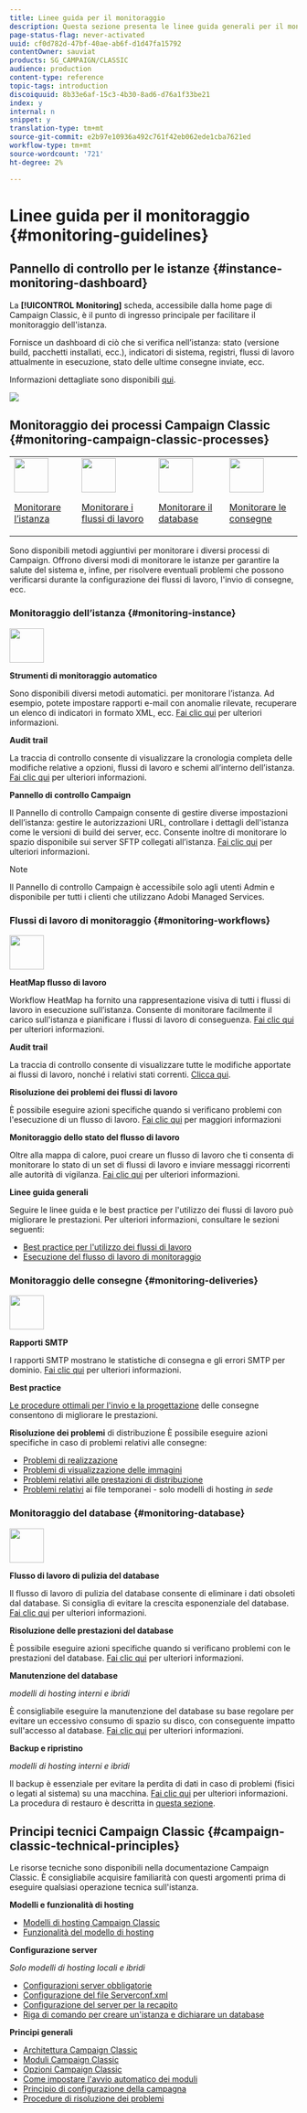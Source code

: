 ```yaml
---
title: Linee guida per il monitoraggio
description: Questa sezione presenta le linee guida generali per il monitoraggio di Campaign Classic.
page-status-flag: never-activated
uuid: cf0d782d-47bf-40ae-ab6f-d1d47fa15792
contentOwner: sauviat
products: SG_CAMPAIGN/CLASSIC
audience: production
content-type: reference
topic-tags: introduction
discoiquuid: 8b33e6af-15c3-4b30-8ad6-d76a1f33be21
index: y
internal: n
snippet: y
translation-type: tm+mt
source-git-commit: e2b97e10936a492c761f42eb062ede1cba7621ed
workflow-type: tm+mt
source-wordcount: '721'
ht-degree: 2%

---
```



# Linee guida per il monitoraggio {#monitoring-guidelines}

## Pannello di controllo per le istanze {#instance-monitoring-dashboard}

La **[!UICONTROL Monitoring]** scheda, accessibile dalla home page di Campaign Classic, è il punto di ingresso principale per facilitare il monitoraggio dell&#39;istanza.

Fornisce un dashboard di ciò che si verifica nell’istanza: stato (versione build, pacchetti installati, ecc.), indicatori di sistema, registri, flussi di lavoro attualmente in esecuzione, stato delle ultime consegne inviate, ecc.

Informazioni dettagliate sono disponibili [qui](../../production/using/monitoring-processes.md).

![](assets/monitoring_tab.png)

## Monitoraggio dei processi Campaign Classic {#monitoring-campaign-classic-processes}

<table>
<tr><td><img src="assets/do-not-localize/icon_system.svg" width="60px"><p><a href="#monitoring-instance">Monitorare l’istanza</a></p></td>
<td><img src="assets/do-not-localize/icon_workflows.svg" width="60px"><p><a href="#moniroting-workflows">Monitorare i flussi di lavoro</a></p></td>
<td><img src="assets/do-not-localize/icon_database.svg" width="60px"><p><a href="#monitoring-database">Monitorare il database</a></p></td>
<td><img src="assets/do-not-localize/icon_send.svg" width="60px"><p><a href="#monitoring-deliveries">Monitorare le consegne</a></p></td></tr>
</table>

Sono disponibili metodi aggiuntivi per monitorare i diversi processi di Campaign. Offrono diversi modi di monitorare le istanze per garantire la salute del sistema e, infine, per risolvere eventuali problemi che possono verificarsi durante la configurazione dei flussi di lavoro, l&#39;invio di consegne, ecc.

### Monitoraggio dell’istanza {#monitoring-instance}

<img src="assets/do-not-localize/icon_system.svg" width="60px">

**Strumenti di monitoraggio automatico**

Sono disponibili diversi metodi automatici. per monitorare l’istanza. Ad esempio, potete impostare rapporti e-mail con anomalie rilevate, recuperare un elenco di indicatori in formato XML, ecc. [Fai clic qui](../../production/using/monitoring-processes.md#automatic-monitoring) per ulteriori informazioni.

**Audit trail**

La traccia di controllo consente di visualizzare la cronologia completa delle modifiche relative a opzioni, flussi di lavoro e schemi all’interno dell’istanza. [Fai clic qui](../../production/using/audit-trail.md) per ulteriori informazioni.

**Pannello di controllo Campaign**

Il Pannello di controllo Campaign consente di gestire diverse impostazioni dell’istanza: gestire le autorizzazioni URL, controllare i dettagli dell&#39;istanza come le versioni di build dei server, ecc. Consente inoltre di monitorare lo spazio disponibile sui server SFTP collegati all’istanza. [Fai clic qui](https://docs.adobe.com/content/help/it-IT/control-panel/using/control-panel-home.html) per ulteriori informazioni.

>[!NOTE]
>
>Il Pannello di controllo Campaign è accessibile solo agli utenti Admin e disponibile per tutti i clienti che utilizzano  Adobi Managed Services.

### Flussi di lavoro di monitoraggio {#monitoring-workflows}

<img src="assets/do-not-localize/icon_workflows.svg" width="60px">

**HeatMap flusso di lavoro**

Workflow HeatMap ha fornito una rappresentazione visiva di tutti i flussi di lavoro in esecuzione sull’istanza. Consente di monitorare facilmente il carico sull&#39;istanza e pianificare i flussi di lavoro di conseguenza. [Fai clic qui](../../workflow/using/heatmap.md) per ulteriori informazioni.

**Audit trail**

La traccia di controllo consente di visualizzare tutte le modifiche apportate ai flussi di lavoro, nonché i relativi stati correnti. [Clicca qui](../../production/using/audit-trail.md).

**Risoluzione dei problemi dei flussi di lavoro**

È possibile eseguire azioni specifiche quando si verificano problemi con l&#39;esecuzione di un flusso di lavoro. [Fai clic qui](../../production/using/workflow-execution.md) per maggiori informazioni

**Monitoraggio dello stato del flusso di lavoro**

Oltre alla mappa di calore, puoi creare un flusso di lavoro che ti consenta di monitorare lo stato di un set di flussi di lavoro e inviare messaggi ricorrenti alle autorità di vigilanza. [Fai clic qui](../../workflow/using/supervising-workflows.md) per ulteriori informazioni.

**Linee guida generali**

Seguire le linee guida e le best practice per l&#39;utilizzo dei flussi di lavoro può migliorare le prestazioni. Per ulteriori informazioni, consultare le sezioni seguenti:
* [Best practice per l&#39;utilizzo dei flussi di lavoro](../../workflow/using/workflow-best-practices.md)
* [Esecuzione del flusso di lavoro di monitoraggio](../../workflow/using/monitoring-workflow-execution.md)

### Monitoraggio delle consegne {#monitoring-deliveries}

<img src="assets/do-not-localize/icon_send.svg" width="60px">

**Rapporti SMTP**

I rapporti SMTP mostrano le statistiche di consegna e gli errori SMTP per dominio. [Fai clic qui](../../production/using/monitoring-processes.md) per ulteriori informazioni.

**Best practice**

[Le procedure ottimali per l&#39;invio e la progettazione](http://docs.campaign.adobe.com/doc/AC/getting_started/EN/deliveryBestPractices.html) delle consegne consentono di migliorare le prestazioni.

**Risoluzione dei problemi** di distribuzione È possibile eseguire azioni specifiche in caso di problemi relativi alle consegne:
* [Problemi di realizzazione](../../production/using/performance-and-throughput-issues.md#deliverability_issues)
* [Problemi di visualizzazione delle immagini](../../production/using/image-display-issues.md)
* [Problemi relativi alle prestazioni di distribuzione](../../delivery/using/monitoring-a-delivery.md#performance_issues)
* [Problemi relativi](../../production/using/temporary-files.md) ai file temporanei - solo modelli di hosting *in sede*

### Monitoraggio del database {#monitoring-database}

<img src="assets/do-not-localize/icon_database.svg" width="60px">

**Flusso di lavoro di pulizia del database**

Il flusso di lavoro di pulizia del database consente di eliminare i dati obsoleti dal database. Si consiglia di evitare la crescita esponenziale del database. [Fai clic qui](../../production/using/database-cleanup-workflow.md) per ulteriori informazioni.

**Risoluzione delle prestazioni del database**

È possibile eseguire azioni specifiche quando si verificano problemi con le prestazioni del database. [Fai clic qui](../../production/using/database-performances.md) per ulteriori informazioni.

**Manutenzione del database**

*modelli di hosting interni e ibridi*

È consigliabile eseguire la manutenzione del database su base regolare per evitare un eccessivo consumo di spazio su disco, con conseguente impatto sull&#39;accesso al database. [Fai clic qui](../../production/using/recommendations.md) per ulteriori informazioni.

**Backup e ripristino**

*modelli di hosting interni e ibridi*

Il backup è essenziale per evitare la perdita di dati in caso di problemi (fisici o legati al sistema) su una macchina. [Fai clic qui](../../production/using/backup.md) per ulteriori informazioni. La procedura di restauro è descritta in [questa sezione](../../production/using/restoration.md).

## Principi tecnici Campaign Classic {#campaign-classic-technical-principles}

Le risorse tecniche sono disponibili nella documentazione Campaign Classic. È consigliabile acquisire familiarità con questi argomenti prima di eseguire qualsiasi operazione tecnica sull&#39;istanza.

**Modelli e funzionalità di hosting**

* [Modelli di hosting Campaign Classic](../../installation/using/hosting-models.md)
* [Funzionalità del modello di hosting](https://helpx.adobe.com/campaign/kb/acc-on-prem-vs-hosted.html)

**Configurazione server**

*Solo modelli di hosting locali e ibridi*

* [Configurazioni server obbligatorie](../../installation/using/campaign-server-configuration.md)
* [Configurazione del file Serverconf.xml](../../installation/using/the-server-configuration-file.md)
* [Configurazione del server per la recapito](../../installation/using/email-deliverability.md)
* [Riga di comando per creare un&#39;istanza e dichiarare un database](../../installation/using/command-lines.md)

**Principi generali**

* [Architettura Campaign Classic](../../production/using/general-architecture.md)
* [Moduli Campaign Classic](../../production/using/operating-principle.md)
* [Opzioni Campaign Classic](../../installation/using/configuring-campaign-options.md)
* [Come impostare l&#39;avvio automatico dei moduli](../../production/using/administration.md)
* [Principio di configurazione della campagna](../../production/using/configuration-principle.md)
* [Procedure di risoluzione dei problemi](../../production/using/performance-and-throughput-issues.md)
